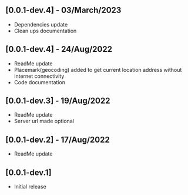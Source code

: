 ## [0.0.1-dev.4] - 03/March/2023
- Dependencies update
- Clean ups documentation

## [0.0.1-dev.4] - 24/Aug/2022
- ReadMe update
- Placemark(geocoding) added to get current location address without internet connectivity
- Code documentation

## [0.0.1-dev.3] - 19/Aug/2022
- ReadMe update
- Server url made optional

## [0.0.1-dev.2] - 17/Aug/2022
- ReadMe update

## [0.0.1-dev.1]
- Initial release
